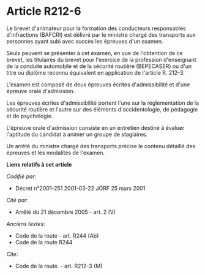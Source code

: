 # Article R212-6

Le brevet d'animateur pour la formation des conducteurs responsables d'infractions (BAFCRI) est délivré par le ministre
chargé des transports aux personnes ayant subi avec succès les épreuves d'un examen.

Seuls peuvent se présenter à cet examen, en vue de l'obtention de ce brevet, les titulaires du brevet pour l'exercice de la
profession d'enseignant de la conduite automobile et de la sécurité routière (BEPECASER) ou d'un titre ou diplôme reconnu
équivalent en application de l'article R. 212-3.

L'examen est composé de deux épreuves écrites d'admissibilité et d'une épreuve orale d'admission.

Les épreuves écrites d'admissibilité portent l'une sur la réglementation de la sécurité routière et l'autre sur des éléments
d'accidentologie, de pédagogie et de psychologie.

L'épreuve orale d'admission consiste en un entretien destiné à évaluer l'aptitude du candidat à animer un groupe de
stagiaires.

Un arrêté du ministre chargé des transports précise le contenu détaillé des épreuves et les modalités de l'examen.

**Liens relatifs à cet article**

_Codifié par_:

  - Décret n°2001-251 2001-03-22 JORF 25 mars 2001

_Cité par_:

  - Arrêté du 21 décembre 2005 - art. 2 (V)

_Anciens textes_:

  - Code de la route - art. R244 (Ab)
  - Code de la route R244

_Cite_:

  - Code de la route. - art. R212-3 (M)
